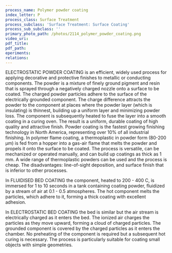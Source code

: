```yaml
---
process_name: Polymer powder coating
index_letter: P
process_class: Surface Treatment
process_subclass: 'Surface Treatment: Surface Coating'
process_sub_subclass: ''
primary_photo_path: /photos/2114_polymer_powder_coating.png
video_uri:
pdf_title:
pdf_path:
eperiments:
relations:
---
```


ELECTROSTATIC POWDER COATING is an efficient, widely used process for applying decorative and protective finishes to metallic or conducting components. The powder is a mixture of finely ground pigment and resin that is sprayed through a negatively charged nozzle onto a surface to be coated. The charged powder particles adhere to the surface of the electrically grounded component. The charge difference attracts the powder to the component at places where the powder layer (which is insulating) is thinnest, building up a uniform layer and minimizing powder loss. The component is subsequently heated to fuse the layer into a smooth coating in a curing oven. The result is a uniform, durable coating of high quality and attractive finish. Powder coating is the fastest growing finishing technology in North America, representing over 10% of all industrial finishing. In polymer flame coating, a thermoplastic in powder form (80-200 μm) is fed from a hopper into a gas-air flame that melts the powder and propels it onto the surface to be coated. The process is versatile, can be mechanized or operated manually, and can build up coatings as thick as 1 mm. A wide range of thermoplastic powders can be used and the process is cheap. The disadvantages: line-of-sight deposition, and surface finish that is inferior to other processes.


In FLUIDISED BED COATING the component, heated to 200 - 400 C, is immersed for 1 to 10 seconds in a tank containing coating powder, fluidized by a stream of air at 0.1 - 0.5 atmospheres. The hot component melts the particles, which adhere to it, forming a thick coating with excellent adhesion.


In ELECTROSTATIC BED COATING the bed is similar but the air stream is electrically charged as it enters the bed. The ionized air charges the particles as they move upward, forming a cloud of charged particles. The grounded component is covered by the charged particles as it enters the chamber. No preheating of the component is required but a subsequent hot curing is necessary. The process is particularly suitable for coating small objects with simple geometries.